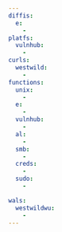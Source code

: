 ```yaml
---
diffis:
  e:
    -
platfs:
  vulnhub:
    -
curls:
  westwild:
    -
functions:
  unix:
    -
  e:
    -
  vulnhub:
    -
  al:
    -
  smb:
    -
  creds:
    -
  sudo:
    -

wals:
  westwildwu:
    -
---
```

